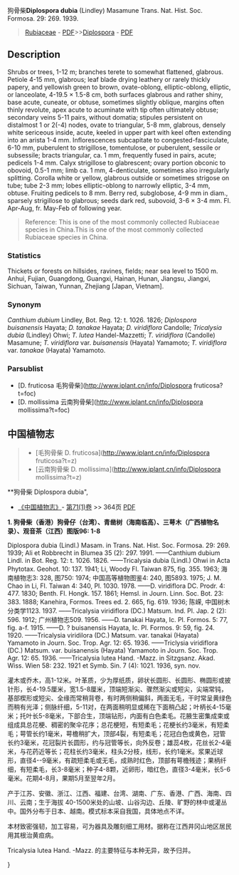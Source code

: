 狗骨柴**Diplospora dubia** (Lindley) Masamune Trans. Nat. Hist. Soc. Formosa. 29: 269. 1939.

> [Rubiaceae](http://www.iplant.cn/info/Rubiaceae?t=foc) - [PDF](http://www.iplant.cn/foc/pdf/Rubiaceae.pdf)>>[Diplospora](http://www.iplant.cn/info/Diplospora?t=foc) - [PDF](http://www.iplant.cn/foc/pdf/Diplospora.pdf)

## Description

Shrubs or trees, 1-12 m; branches terete to somewhat flattened, glabrous. Petiole 4-15 mm, glabrous; leaf blade drying leathery or rarely thickly papery, and yellowish green to brown, ovate-oblong, elliptic-oblong, elliptic, or lanceolate, 4-19.5 × 1.5-8 cm, both surfaces glabrous and rather shiny, base acute, cuneate, or obtuse, sometimes slightly oblique, margins often thinly revolute, apex acute to acuminate with tip often ultimately obtuse; secondary veins 5-11 pairs, without domatia; stipules persistent on distalmost 1 or 2(-4) nodes, ovate to triangular, 5-8 mm, glabrous, densely white sericeous inside, acute, keeled in upper part with keel often extending into an arista 1-4 mm. Inflorescences subcapitate to congested-fasciculate, 6-10 mm, puberulent to strigillose, tomentulose, or puberulent, sessile or subsessile; bracts triangular, ca. 1 mm, frequently fused in pairs, acute; pedicels 1-4 mm. Calyx strigillose to glabrescent; ovary portion obconic to obovoid, 0.5-1 mm; limb ca. 1 mm, 4-denticulate, sometimes also irregularly splitting. Corolla white or yellow, glabrous outside or sometimes strigose on tube; tube 2-3 mm; lobes elliptic-oblong to narrowly elliptic, 3-4 mm, obtuse. Fruiting pedicels to 8 mm. Berry red, subglobose, 4-9 mm in diam., sparsely strigillose to glabrous; seeds dark red, subovoid, 3-6 × 3-4 mm. Fl. Apr-Aug, fr. May-Feb of following year.

> Reference: 
> This is one of the most commonly collected Rubiaceae species in China.This is one of the most commonly collected Rubiaceae species in China.

### Statistics
Thickets or forests on hillsides, ravines, fields; near sea level to 1500 m. Anhui, Fujian, Guangdong, Guangxi, Hainan, Hunan, Jiangsu, Jiangxi, Sichuan, Taiwan, Yunnan, Zhejiang [Japan, Vietnam].

### Synonym
*Canthium dubium* Lindley, Bot. Reg. 12: t. 1026. 1826; *Diplospora buisanensis* Hayata; *D. tanakae* Hayata; *D. viridiflora* Candolle; *Tricalysia dubia* (Lindley) Ohwi; *T. lutea* Handel-Mazzetti; *T. viridiflora* (Candolle) Masamune; *T. viridiflora* var. *buisanensis* (Hayata) Yamamoto; *T. viridiflora* var. *tanakae* (Hayata) Yamamoto.

### Parsublist

* [D.  fruticosa  毛狗骨柴](http://www.iplant.cn/info/Diplospora fruticosa?t=foc)
* [D.  mollissima  云南狗骨柴](http://www.iplant.cn/info/Diplospora mollissima?t=foc)

## 中国植物志

> * [毛狗骨柴  D.  fruticosa](http://www.iplant.cn/info/Diplospora fruticosa?t=z)
> * [云南狗骨柴  D.  mollissima](http://www.iplant.cn/info/Diplospora mollissima?t=z)

**狗骨柴 Diplospora dubia",

* [《中国植物志》](http://www.iplant.cn/frps)- [第71(1)卷](http://www.iplant.cn/frps/vol/71(1)) >> 364页 [PDF](http://www.iplant.cn/frps/pdf/71(1)/364.PDF)

**1. 狗骨柴（香港）狗骨仔（台湾）、青凿树（海南临高）、三萼木（广西植物名录）、观音茶（江西）图版96: 1-8**

Diplospora dubia (Lindl.) Masam. in Trans. Nat. Hist. Soc. Formosa. 29: 269. 1939; Ali et Robbrecht in Blumea 35 (2): 297. 1991. ——Canthium dubium Lindl. in Bot. Reg. 12: t. 1026. 1826. ——Tricalysia dubia (Lindl.) Ohwi in Acta Phytotax. Geohot. 10: 137. 1941; Li, Woody Fl. Taiwan 875, fig. 355. 1963; 海南植物志3: 328, 图750: 1974; 中国高等植物图鉴4: 240, 图5893. 1975; J. M. Chao in Li, Fl. Taiwan 4: 340, Pl. 1030. 1978. ——D. viridiflora DC. Prodr. 4: 477. 1830; Benth. Fl. Hongk. 157. 1861; Hemsl. in Journ. Linn. Soc. Bot. 23: 383. 1888; Kanehira, Formos. Trees ed. 2. 665, fig. 619. 1936; 陈嵘, 中国树木分类学1123. 1937. ——Tricalysia viridiflora (DC.) Matsum. Ind. Pl. Jap. 2 (2): 596. 1912; 广州植物志509. 1956. ——D. tanakai Hayata, Ic. Pl. Formos. 5: 77, fig. a-f. 1915. ——D. ? buisanensis Hayata, Ic. Pl. Formos. 9: 59, fig. 24. 1920. ——Tricalysia viridilora (DC.) Matsum. var. tanakai (Hayata) Yamamoto in Journ. Soc. Trop. Agr. 12: 65. 1936. ——Triclysia viridiflora (DC.) Matsum. var. buisanensis (Hayata) Yamamoto in Journ. Soc. Trop. Agr. 12: 65. 1936. ——Tricalysia lutea Hand. -Mazz. in Sitzgsanz. Akad. Wiss. Wien 58: 232. 1921 et Symb. Sin. 7 (4): 1021. 1936, syn. nov.

灌木或乔木，高1-12米。叶革质，少为厚纸质，卵状长圆形、长圆形、椭圆形或披针形，长4-19.5厘米，宽1.5-8厘米，顶端短渐尖、骤然渐尖或短尖，尖端常钝，基部楔形或短尖、全缘而常稍背卷，有时两侧稍偏斜，两面无毛，干时常呈黄绿色而稍有光泽；侧脉纤细，5-11对，在两面稍明显或稀在下面稍凸起；叶柄长4-15毫米；托叶长5-8毫米，下部合生，顶端钻形，内面有白色柔毛。花腋生密集成束或组成具总花梗、稠密的聚伞花序；总花梗短，有短柔毛；花梗长约3毫米，有短柔毛；萼管长约1毫米，萼檐稍扩大，顶部4裂，有短柔毛；花冠白色或黄色，冠管长约3毫米，花冠裂片长圆形，约与冠管等长，向外反卷；雄蕊4枚，花丝长2-4毫米，与花药近等长；花柱长约3毫米，柱头2分枝，线形，长约1毫米。浆果近球形，直径4--9毫米，有疏短柔毛或无毛，成熟时红色，顶部有萼檐残迹；果柄纤细，有短柔毛，长3-8毫米；种子4-8颗，近卵形，暗红色，直径3-4毫米，长5-6毫米。花期4-8月，果期5月至翌年2月。

产于江苏、安徽、浙江、江西、福建、台湾、湖南、广东、香港、广西、海南、四川、云南；生于海拔 40-1500米处的山坡、山谷沟边、丘陵、旷野的林中或灌丛中。国外分布于日本、越南。模式标本采自我国，具体地点不详。

本材致密强韧，加工容易，可为器具及雕刻细工用材。据称在江西井冈山地区居民用其根治黄疸病。

Tricalysia lutea Hand. -Mazz. 的主要特征与本种无异，故予归并。

}